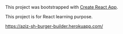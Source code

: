 This project was bootstrapped with [Create React App](https://github.com/facebook/create-react-app).

This project is for React learning purpose.

https://aziz-sh-burger-builder.herokuapp.com/

